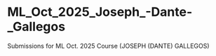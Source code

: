 # ML_Oct_2025_Joseph_-Dante-_Gallegos
Submissions for ML Oct. 2025 Course (JOSEPH (DANTE) GALLEGOS)
